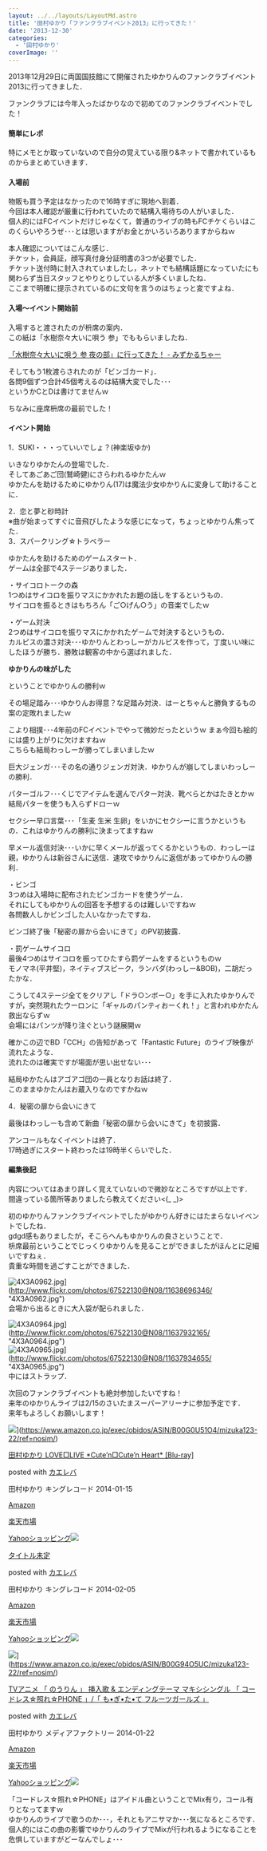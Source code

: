 ```yaml
---
layout: ../../layouts/LayoutMd.astro
title: '田村ゆかり「ファンクラブイベント2013」に行ってきた！'
date: '2013-12-30'
categories:
  - '田村ゆかり'
coverImage: ''
---
```


2013年12月29日に両国国技館にて開催されたゆかりんのファンクラブイベント2013に行ってきました．

ファンクラブには今年入ったばかりなので初めてのファンクラブイベントでした！

#### 簡単にレポ

特にメモとか取っていないので自分の覚えている限り&ネットで書かれているものからまとめていきます．

#### 入場前

物販も買う予定はなかったので16時すぎに現地へ到着．  
今回は本人確認が厳重に行われていたので結構入場待ちの人がいました．  
個人的にはFCイベントだけじゃなくて，普通のライブの時もFCチケくらいはこのくらいやろうぜ･･･とは思いますがお金とかいろいろありますからねｗ

本人確認についてはこんな感じ．  
チケット，会員証，顔写真付身分証明書の3つが必要でした．  
チケット送付時に封入されていましたし，ネットでも結構話題になっていたにも関わらず当日スタッフとやりとりしている人が多くいましたね．  
ここまで明確に提示されているのに文句を言うのはちょっと変ですよね．

#### 入場～イベント開始前

入場すると渡されたのが枡席の案内．  
この紙は「水樹奈々大いに唄う 参」でももらいましたね．

[「水樹奈々大いに唄う 参 夜の部」に行ってきた！ \- みずかるちゃー](https://mizuka123.net/archive/2924/)

そしてもう1枚渡らされたのが「ビンゴカード」．  
各問9個ずつ合計45個考えるのは結構大変でした･･･  
というかCとDは書けてませんｗ

ちなみに座席枡席の最前でした！

#### イベント開始

1．SUKI・・・っていいでしょ？(神楽坂ゆか)

いきなりゆかたんの登場でした．  
そしてあごあご団(鷲崎健)にさらわれるゆかたんｗ  
ゆかたんを助けるためにゆかりん(17)は魔法少女ゆかりんに変身して助けることに．

2．恋と夢と砂時計  
※曲が始まってすぐに音飛びしたような感じになって，ちょっとゆかりん焦ってた．  
3．スパークリング☆トラベラー

ゆかたんを助けるためのゲームスタート．  
ゲームは全部で4ステージありました．

・サイコロトークの森  
1つめはサイコロを振りマスにかかれたお題の話しをするというもの．  
サイコロを振るときはもちろん「ご○げん○う」の音楽でしたｗ

・ゲーム対決  
2つめはサイコロを振りマスにかかれたゲームで対決するというもの．  
カルピスの濃さ対決･･･ゆかりんとわっしーがカルピスを作って，丁度いい味にしたほうが勝ち．勝敗は観客の中から選ばれました．

**ゆかりんの味がした**

ということでゆかりんの勝利ｗ

その場足踏み･･･ゆかりんお得意？な足踏み対決．はーとちゃんと勝負するもの案の定敗れましたｗ

こより相撲･･･4年前のFCイベントでやって微妙だったというｗ まぁ今回も絵的には盛り上がりに欠けますねｗ  
こちらも結局わっしーが勝ってしまいましたｗ

巨大ジェンガ･･･その名の通りジェンガ対決．ゆかりんが崩してしまいわっしーの勝利．

パターゴルフ･･･くじでアイテムを選んでパター対決．靴べらとかはたきとかｗ 結局パターを使うも入らずドローｗ

セクシー早口言葉･･･「生麦 生米 生卵」をいかにセクシーに言うかというもの．これはゆかりんの勝利に決まってますねｗ

早メール返信対決･･･いかに早くメールが返ってくるかというもの．わっしーは親，ゆかりんは新谷さんに送信．速攻でゆかりんに返信があってゆかりんの勝利．

・ビンゴ  
3つめは入場時に配布されたビンゴカードを使うゲーム．  
それにしてもゆかりんの回答を予想するのは難しいですねｗ  
各問数人しかビンゴした人いなかったですね．

ビンゴ終了後「秘密の扉から会いにきて」のPV初披露．

・罰ゲームサイコロ  
最後4つめはサイコロを振ってひたすら罰ゲームをするというものｗ  
モノマネ(平井堅)，ネイティブスピーク，ランバダ(わっしー&BOB)，二胡だったかな．

こうして4ステージ全てをクリアし「ドラ○ンボー○」を手に入れたゆかりんですが，突然現れたウーロンに「ギャルのパンティおーくれ！」と言われゆかたん救出ならずｗ  
会場にはパンツが降り注ぐという謎展開ｗ

確かこの辺でBD「CCH」の告知があって「Fantastic Future」のライブ映像が流れたような．  
流れたのは確実ですが場面が思い出せない･･･

結局ゆかたんはアゴアゴ団の一員となりお話は終了．  
このままゆかたんはお蔵入りなのですかねｗ

4．秘密の扉から会いにきて

最後はわっしーも含めて新曲「秘密の扉から会いにきて」を初披露．

アンコールもなくイベントは終了．  
17時過ぎにスタート終わったは19時半くらいでした．

#### 編集後記

内容についてはあまり詳しく覚えていないので微妙なところですが以上です．  
間違っている箇所等ありましたら教えてください<(\_ \_)>

初のゆかりんファンクラブイベントでしたがゆかりん好きにはたまらないイベントでしたね．  
gdgd感もありましたが，そこらへんもゆかりんの良さということで．  
枡席最前ということでじっくりゆかりんを見ることができましたがほんとに足細いですねぇ．  
貴重な時間を過ごすことができました．

![4X3A0962.jpg](/archive/images/11638696346_9d28966069_b.jpg)](http://www.flickr.com/photos/67522130@N08/11638696346/ "4X3A0962.jpg")  
会場から出るときに大入袋が配られました．

![4X3A0964.jpg](/archive/images/11637932165_ba388765d3_b.jpg)](http://www.flickr.com/photos/67522130@N08/11637932165/ "4X3A0964.jpg")  
![4X3A0965.jpg](/archive/images/11637934655_4d5109445f_b.jpg)](http://www.flickr.com/photos/67522130@N08/11637934655/ "4X3A0965.jpg")  
中にはストラップ．

次回のファンクラブイベントも絶対参加したいですね！  
来年のゆかりんライブは2/15のさいたまスーパーアリーナに参加予定です．  
来年もよろしくお願いします！

![](/archive/images/61bduJ97f9L._SL160_.jpg)](https://www.amazon.co.jp/exec/obidos/ASIN/B00G0U51O4/mizuka123-22/ref=nosim/)

[田村ゆかり LOVE□LIVE \*Cute’n□Cute’n Heart\* \[Blu-ray\]](https://www.amazon.co.jp/exec/obidos/ASIN/B00G0U51O4/mizuka123-22/ref=nosim/)

posted with [カエレバ](http://kaereba.com)

田村ゆかり キングレコード 2014-01-15

[Amazon](http://www.amazon.co.jp/gp/search?keywords=Cute%27n%20Heart&__mk_ja_JP=%83J%83%5E%83J%83i&tag=mizuka123-22 'アマゾン')

[楽天市場](http://hb.afl.rakuten.co.jp/hgc/032b53ee.4b34c5ee.0f4a541e.f440145e/?pc=http%3A%2F%2Fsearch.rakuten.co.jp%2Fsearch%2Fmall%2FCute%2527n%2520Heart%2F-%2Ff.1-p.1-s.1-sf.0-st.A-v.2%3Fx%3D0%26scid%3Daf_ich_link_urltxt%26m%3Dhttp%3A%2F%2Fm.rakuten.co.jp%2F '楽天市場')

[Yahooショッピング![](//ad.jp.ap.valuecommerce.com/servlet/gifbanner?sid=3066752&pid=881990642)](//ck.jp.ap.valuecommerce.com/servlet/referral?sid=3066752&pid=881990642&vc_url=http%3A%2F%2Fshopping.search.yahoo.co.jp%2Fsearch%3FuIv%3Don%26ei%3DUTF-8%26tab_ex%3Dcommerce%26slider%3D0%26va%3DCute%2527n%2520Heart 'Yahooショッピング')

[](https://www.amazon.co.jp/exec/obidos/ASIN/B00GSWCGN8/mizuka123-22/ref=nosim/)

[タイトル未定](https://www.amazon.co.jp/exec/obidos/ASIN/B00GSWCGN8/mizuka123-22/ref=nosim/)

posted with [カエレバ](http://kaereba.com)

田村ゆかり キングレコード 2014-02-05

[Amazon](http://www.amazon.co.jp/gp/search?keywords=%83%5E%83C%83g%83%8B%96%A2%92%E8&__mk_ja_JP=%83J%83%5E%83J%83i&tag=mizuka123-22 'アマゾン')

[楽天市場](http://hb.afl.rakuten.co.jp/hgc/032b53ee.4b34c5ee.0f4a541e.f440145e/?pc=http%3A%2F%2Fsearch.rakuten.co.jp%2Fsearch%2Fmall%2F%25E3%2582%25BF%25E3%2582%25A4%25E3%2583%2588%25E3%2583%25AB%25E6%259C%25AA%25E5%25AE%259A%2F-%2Ff.1-p.1-s.1-sf.0-st.A-v.2%3Fx%3D0%26scid%3Daf_ich_link_urltxt%26m%3Dhttp%3A%2F%2Fm.rakuten.co.jp%2F '楽天市場')

[Yahooショッピング![](//ad.jp.ap.valuecommerce.com/servlet/gifbanner?sid=3066752&pid=881990642)](//ck.jp.ap.valuecommerce.com/servlet/referral?sid=3066752&pid=881990642&vc_url=http%3A%2F%2Fshopping.search.yahoo.co.jp%2Fsearch%3FuIv%3Don%26ei%3DUTF-8%26tab_ex%3Dcommerce%26slider%3D0%26va%3D%25E3%2582%25BF%25E3%2582%25A4%25E3%2583%2588%25E3%2583%25AB%25E6%259C%25AA%25E5%25AE%259A 'Yahooショッピング')

![](/archive/images/51wU-wJUHUL._SL160_.jpg)](https://www.amazon.co.jp/exec/obidos/ASIN/B00G94O5UC/mizuka123-22/ref=nosim/)

[TVアニメ 「 のうりん 」 挿入歌 & エンディングテーマ マキシシングル 「 コードレス☆照れ☆PHONE 」/「 も•ぎ•た•て フルーツガールズ 」](https://www.amazon.co.jp/exec/obidos/ASIN/B00G94O5UC/mizuka123-22/ref=nosim/)

posted with [カエレバ](http://kaereba.com)

田村ゆかり メディアファクトリー 2014-01-22

[Amazon](http://www.amazon.co.jp/gp/search?keywords=%83G%83%93%83f%83B%83%93%83O%83e%81%5B%83%7D%20%83%7D%83L%83V&__mk_ja_JP=%83J%83%5E%83J%83i&tag=mizuka123-22 'アマゾン')

[楽天市場](http://hb.afl.rakuten.co.jp/hgc/032b53ee.4b34c5ee.0f4a541e.f440145e/?pc=http%3A%2F%2Fsearch.rakuten.co.jp%2Fsearch%2Fmall%2F%25E3%2582%25A8%25E3%2583%25B3%25E3%2583%2587%25E3%2582%25A3%25E3%2583%25B3%25E3%2582%25B0%25E3%2583%2586%25E3%2583%25BC%25E3%2583%259E%2520%25E3%2583%259E%25E3%2582%25AD%25E3%2582%25B7%2F-%2Ff.1-p.1-s.1-sf.0-st.A-v.2%3Fx%3D0%26scid%3Daf_ich_link_urltxt%26m%3Dhttp%3A%2F%2Fm.rakuten.co.jp%2F '楽天市場')

[Yahooショッピング![](//ad.jp.ap.valuecommerce.com/servlet/gifbanner?sid=3066752&pid=881990642)](//ck.jp.ap.valuecommerce.com/servlet/referral?sid=3066752&pid=881990642&vc_url=http%3A%2F%2Fshopping.search.yahoo.co.jp%2Fsearch%3FuIv%3Don%26ei%3DUTF-8%26tab_ex%3Dcommerce%26slider%3D0%26va%3D%25E3%2582%25A8%25E3%2583%25B3%25E3%2583%2587%25E3%2582%25A3%25E3%2583%25B3%25E3%2582%25B0%25E3%2583%2586%25E3%2583%25BC%25E3%2583%259E%2520%25E3%2583%259E%25E3%2582%25AD%25E3%2582%25B7 'Yahooショッピング')

「コードレス☆照れ☆PHONE」はアイドル曲ということでMix有り，コール有りとなってますｗ  
ゆかりんのライブで歌うのか･･･，それともアニサマか･･･気になるところです．  
個人的にはこの曲の影響でゆかりんのライブでMixが行われるようになることを危惧していますがどーなんでしょ･･･

<script type="text/javascript" src="http://ext.nicovideo.jp/thumb_watch/1388065030?w=490&amp;h=307"></script>
